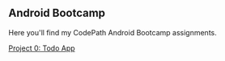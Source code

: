 Android Bootcamp
----------------

Here you'll find my CodePath Android Bootcamp assignments.

[Project 0: Todo App](SimpleTodo/README.md)
